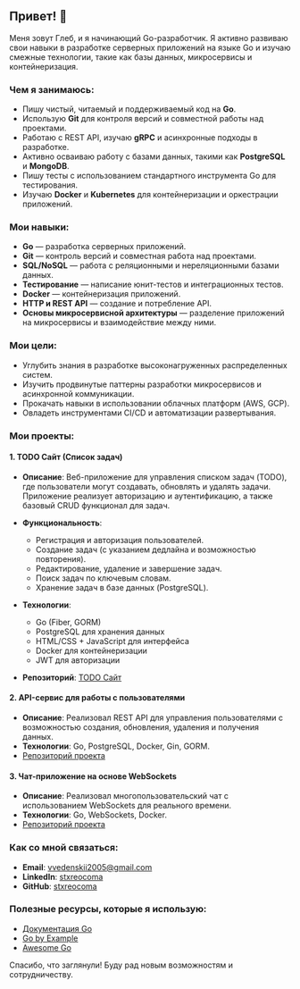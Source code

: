 ## Привет! 👋

Меня зовут Глеб, и я начинающий Go-разработчик. Я активно развиваю свои навыки в разработке серверных приложений на языке Go и изучаю смежные технологии, такие как базы данных, микросервисы и контейнеризация.

### Чем я занимаюсь:

- Пишу чистый, читаемый и поддерживаемый код на **Go**.
- Использую **Git** для контроля версий и совместной работы над проектами.
- Работаю с REST API, изучаю **gRPC** и асинхронные подходы в разработке.
- Активно осваиваю работу с базами данных, такими как **PostgreSQL** и **MongoDB**.
- Пишу тесты с использованием стандартного инструмента Go для тестирования.
- Изучаю **Docker** и **Kubernetes** для контейнеризации и оркестрации приложений.

### Мои навыки:

- **Go** — разработка серверных приложений.
- **Git** — контроль версий и совместная работа над проектами.
- **SQL/NoSQL** — работа с реляционными и нереляционными базами данных.
- **Тестирование** — написание юнит-тестов и интеграционных тестов.
- **Docker** — контейнеризация приложений.
- **HTTP и REST API** — создание и потребление API.
- **Основы микросервисной архитектуры** — разделение приложений на микросервисы и взаимодействие между ними.

### Мои цели:

- Углубить знания в разработке высоконагруженных распределенных систем.
- Изучить продвинутые паттерны разработки микросервисов и асинхронной коммуникации.
- Прокачать навыки в использовании облачных платформ (AWS, GCP).
- Овладеть инструментами CI/CD и автоматизации развертывания.

### Мои проекты:

#### 1. **TODO Сайт (Список задач)**

- **Описание**: 
  Веб-приложение для управления списком задач (TODO), где пользователи могут создавать, обновлять и удалять задачи. Приложение реализует авторизацию и аутентификацию, а также базовый CRUD функционал для задач.

- **Функциональность**:
  - Регистрация и авторизация пользователей.
  - Создание задач (с указанием дедлайна и возможностью повторения).
  - Редактирование, удаление и завершение задач.
  - Поиск задач по ключевым словам.
  - Хранение задач в базе данных (PostgreSQL).

- **Технологии**:
  - Go (Fiber, GORM)
  - PostgreSQL для хранения данных
  - HTML/CSS + JavaScript для интерфейса
  - Docker для контейнеризации
  - JWT для авторизации
- **Репозиторий**: [TODO Сайт](https://github.com/stxreocoma/todo)

#### 2. **API-сервис для работы с пользователями**
   - **Описание**: Реализовал REST API для управления пользователями с возможностью создания, обновления, удаления и получения данных.
   - **Технологии**: Go, PostgreSQL, Docker, Gin, GORM.
   - [Репозиторий проекта](https://github.com/your-username/user-api)

#### 3. **Чат-приложение на основе WebSockets**
   - **Описание**: Реализовал многопользовательский чат с использованием WebSockets для реального времени.
   - **Технологии**: Go, WebSockets, Docker.
   - [Репозиторий проекта](https://github.com/your-username/chat-app)

### Как со мной связаться:

- **Email**: [vvedenskii2005@gmail.com](mailto:vvedenskii2005@gmail.com)
- **LinkedIn**: [stxreocoma](https://www.linkedin.com)
- **GitHub**: [stxreocoma](https://github.com/stxreocoma)

### Полезные ресурсы, которые я использую:

- [Документация Go](https://golang.org/doc/)
- [Go by Example](https://gobyexample.com/)
- [Awesome Go](https://awesome-go.com/)

Спасибо, что заглянули! Буду рад новым возможностям и сотрудничеству.
